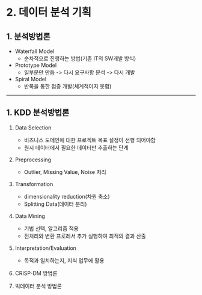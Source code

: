 # 2. 데이터 분석 기획

## 1. 분석방법론
- Waterfall Model
  - 순차적으로 진행하는 방법(기존 IT의 SW개발 방식)
- Prototype Model
  - 일부분만 만듬 -> 다시 요구사항 분석 -> 다시 개발
- Spiral Model
  - 반복을 통한 점증 개발(체계적이지 못함)

---

## 1. KDD 분석방법론  
1. Data Selection
    - 비즈니스 도메인에 대한 프로젝트 목표 설정이 선행 되어야함
    - 원시 데이터에서 필요한 데이터만 추출하는 단계  

2. Preprocessing
    - Outlier, Missing Value, Noise 처리  

3. Transformation
    - dimensionality reduction(차원 축소)
    - Splitting Data(데이터 분리)

4. Data Mining
    - 기법 선택, 알고리즘 적용
    - 전처리와 변환 프로레서 추가 실행하여 최적의 결과 산출

5. Interpretation/Evaluation
    - 목적과 일치하는지, 지식 업무에 활용
  
6. CRISP-DM 방법론

7. 빅데이터 분석 방법론
